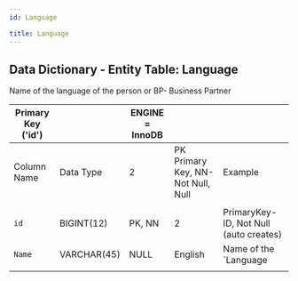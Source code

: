 ```yaml
---
id: Language

title: Language
---
```


## Data Dictionary - Entity Table: Language

Name of the language of the person or BP- Business Partner	



| Primary Key ('id')||ENGINE = InnoDB|||
|---|---|---|---|---|
|Column Name|Data Type|2|PK Primary Key, NN-Not Null, Null|Example|Comments|
||
|`id`|BIGINT(12)|PK, NN|2|PrimaryKey-ID, Not Null (auto creates)|
|`Name`|VARCHAR(45)|NULL|English|Name of the `Language|
||
